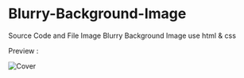 # Blurry-Background-Image
Source Code and File Image  Blurry Background Image use html & css

Preview : 


![Cover](https://user-images.githubusercontent.com/64187270/188877862-f95c821b-3311-46f9-bc78-31d1eac73754.png)
